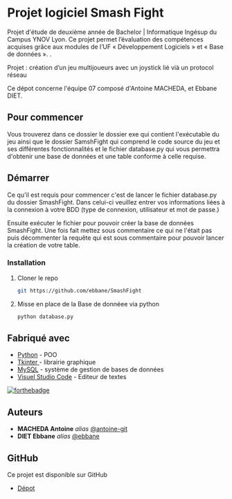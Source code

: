 # Projet logiciel Smash Fight

Projet d'étude de deuxième année de Bachelor | Informatique Ingésup du Campus YNOV Lyon.
Ce projet permet l’évaluation des compétences acquises grâce aux modules de l’UF  « Développement Logiciels » et « Base de données ». .

Projet  : création d’un jeu multijoueurs avec un joystick lié vià un protocol réseau

Ce dépot concerne l'équipe 07 composé d'Antoine MACHEDA, et Ebbane DIET.

## Pour commencer

Vous trouverez dans ce dossier le dossier exe qui contient l'exécutable du jeu ainsi que le dossier SamshFight qui comprend le code source du jeu et ses différentes fonctionnalités et le fichier database.py qui vous permettra d'obtenir une base de données et une table conforme à celle requise.


## Démarrer

Ce qu'il est requis pour commencer c'est de lancer le fichier database.py du dossier SmashFight. Dans celui-ci veuillez entrer vos informations liées à la connexion à votre BDD (type de connexion, utilisateur et mot de passe.)

Ensuite exécuter le fichier pour pouvoir créer la base de données SmashFight. Une fois fait mettez sous commentaire ce qui ne l'était pas puis décommenter la requête qui est sous commentaire pour pouvoir lancer la création de votre table.


### Installation


1. Cloner le repo
   ```sh
   git https://github.com/ebbane/SmashFight
   ```
2. Misse en place de la Base de donnéee via python
   ```sh
   python database.py
   ```

## Fabriqué avec


* [Python](https://www.python.org/) - POO
* [Tkinter ](https://docs.python.org/fr/3/library/tk.html) - librairie graphique 
* [MySQL](https://www.mysql.com/fr/) - système de gestion de bases de données
* [Visuel Studio Code](https://code.visualstudio.com/) - Editeur de textes

[![forthebadge](https://forthebadge.com/images/badges/made-with-python.svg)](http://forthebadge.com)  

## Auteurs

* **MACHEDA Antoine** _alias_ [@antoine-git](https://github.com/antoine-git)
* **DIET Ebbane** _alias_ [@ebbane](https://github.com/ebbane)

## GitHub

Ce projet est disponible sur GitHub

* [Dépot](https://github.com/ebbane/SmashFight)
